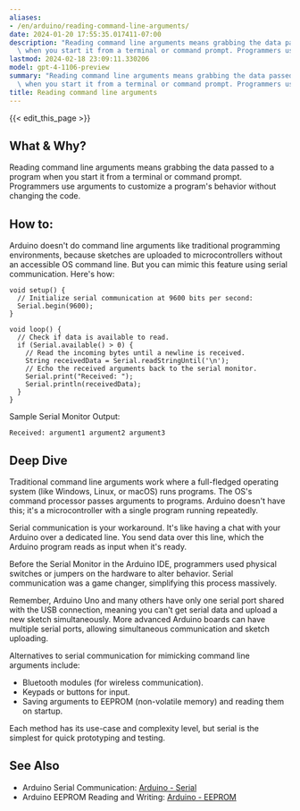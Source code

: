 ```yaml
---
aliases:
- /en/arduino/reading-command-line-arguments/
date: 2024-01-20 17:55:35.017411-07:00
description: "Reading command line arguments means grabbing the data passed to a program\
  \ when you start it from a terminal or command prompt. Programmers use arguments\u2026"
lastmod: 2024-02-18 23:09:11.330206
model: gpt-4-1106-preview
summary: "Reading command line arguments means grabbing the data passed to a program\
  \ when you start it from a terminal or command prompt. Programmers use arguments\u2026"
title: Reading command line arguments
---
```


{{< edit_this_page >}}

## What & Why?
Reading command line arguments means grabbing the data passed to a program when you start it from a terminal or command prompt. Programmers use arguments to customize a program's behavior without changing the code.

## How to:
Arduino doesn't do command line arguments like traditional programming environments, because sketches are uploaded to microcontrollers without an accessible OS command line. But you can mimic this feature using serial communication. Here's how:

```arduino
void setup() {
  // Initialize serial communication at 9600 bits per second:
  Serial.begin(9600);
}

void loop() {
  // Check if data is available to read.
  if (Serial.available() > 0) {
    // Read the incoming bytes until a newline is received.
    String receivedData = Serial.readStringUntil('\n');
    // Echo the received arguments back to the serial monitor.
    Serial.print("Received: ");
    Serial.println(receivedData);
  }
}
```

Sample Serial Monitor Output:
```
Received: argument1 argument2 argument3
```

## Deep Dive
Traditional command line arguments work where a full-fledged operating system (like Windows, Linux, or macOS) runs programs. The OS's command processor passes arguments to programs. Arduino doesn't have this; it's a microcontroller with a single program running repeatedly.

Serial communication is your workaround. It's like having a chat with your Arduino over a dedicated line. You send data over this line, which the Arduino program reads as input when it's ready.

Before the Serial Monitor in the Arduino IDE, programmers used physical switches or jumpers on the hardware to alter behavior. Serial communication was a game changer, simplifying this process massively.

Remember, Arduino Uno and many others have only one serial port shared with the USB connection, meaning you can't get serial data and upload a new sketch simultaneously. More advanced Arduino boards can have multiple serial ports, allowing simultaneous communication and sketch uploading.

Alternatives to serial communication for mimicking command line arguments include:

- Bluetooth modules (for wireless communication).
- Keypads or buttons for input.
- Saving arguments to EEPROM (non-volatile memory) and reading them on startup.

Each method has its use-case and complexity level, but serial is the simplest for quick prototyping and testing.

## See Also
- Arduino Serial Communication: [Arduino - Serial](https://www.arduino.cc/reference/en/language/functions/communication/serial/)
- Arduino EEPROM Reading and Writing: [Arduino - EEPROM](https://www.arduino.cc/en/Reference/EEPROM)

